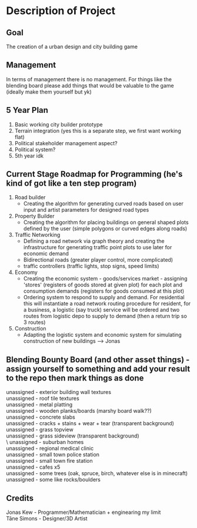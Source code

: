 # Description of Project
## Goal
The creation of a urban design and city building game

## Management
In terms of management there is no management. For things like the blending board please add things that would be valuable to the game (ideally make them yourself but yk)

## 5 Year Plan
1) Basic working city builder prototype
2) Terrain integration (yes this is a separate step, we first want working flat)
3) Political stakeholder management aspect?
4) Political system?
5) 5th year idk

## Current Stage Roadmap for Programming (he's kind of got like a ten step program)
1) Road builder
   - Creating the algorithm for generating curved roads based on user input and artist parameters for designed road types
3) Property Builder
   - Creating the algorithm for placing buildings on general shaped plots defined by the user (simple polygons or curved edges along roads)
4) Traffic Networking
   - Defining a road network via graph theory and creating the infrastructure for generating traffic point plots to use later for economic demand
   - Bidirectional roads (greater player control, more complicated)
   - traffic controllers (traffic lights, stop signs, speed limits)
5) Economy
   - Creating the economic system - goods/services market - assigning 'stores' (registers of goods stored at given plot) for each plot and consumption demands (registers for goods consumed at this plot)
   - Ordering system to respond to supply and demand. For residential this will instantiate a road network routing procedure for resident, for a business, a logistic (say truck) service will be ordered and two routes from logistic depo to supply to demand (then a return trip so 3 routes)
6) Construction
   - Adapting the logistic system and economic system for simulating construction of new buildings
--> Jonas

## Blending Bounty Board (and other asset things) - assign yourself to something and add your result to the repo then mark things as done
unassigned - exterior building wall textures\
unassigned - roof tile textures\
unassigned - metal platting\
unassigned - wooden planks/boards (marshy board walk??)\
unassigned - concrete slabs\
unassigned - cracks + stains + wear + tear (transparent background)\
unassigned - grass topview\
unassigned - grass sideview (transparent background)\
\\
unassigned - suburban homes\
unassigned - regional medical clinic\
unassigned - small town police station\
unassigned - small town fire station\
unassigned - cafes x5\
unassigned - some trees (oak, spruce, birch, whatever else is in minecraft)\
unassigned - some like rocks/boulders

## Credits
Jonas Kew - Programmer/Mathematician + enginearing my limit\
Tāne Simons - Designer/3D Artist
